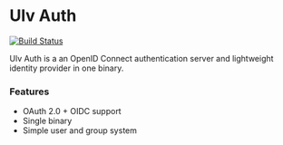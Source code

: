 # Ulv Auth

[![Build Status](https://ci.ulv.io/api/badges/myth/ulv-auth/status.svg)](https://ci.ulv.io/myth/ulv-auth)

Ulv Auth is a an OpenID Connect authentication server
and lightweight identity provider in one binary.

### Features

* OAuth 2.0 + OIDC support
* Single binary
* Simple user and group system

